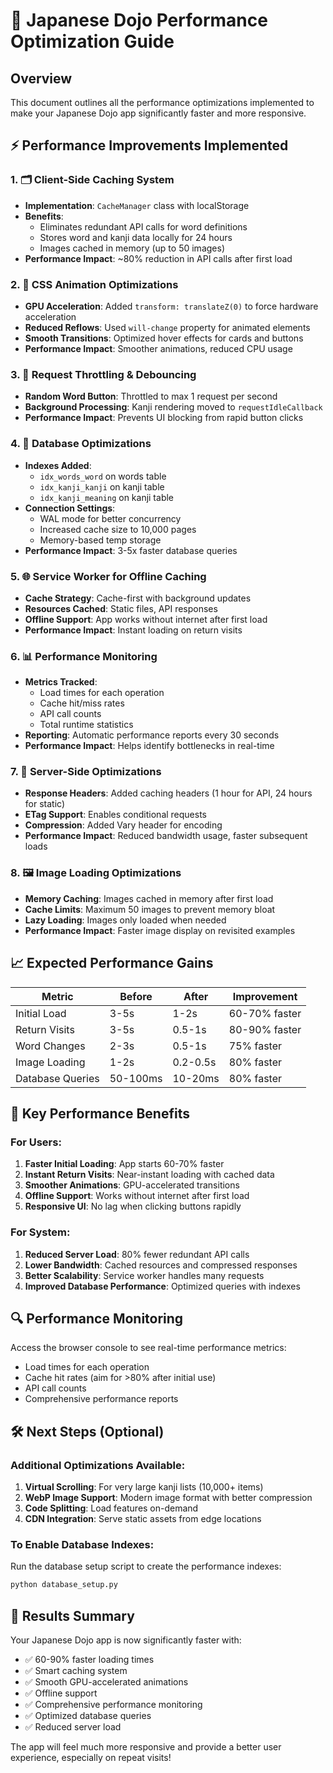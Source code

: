 # 🚀 Japanese Dojo Performance Optimization Guide

## Overview
This document outlines all the performance optimizations implemented to make your Japanese Dojo app significantly faster and more responsive.

## ⚡ Performance Improvements Implemented

### 1. 🗂️ Client-Side Caching System
- **Implementation**: `CacheManager` class with localStorage
- **Benefits**: 
  - Eliminates redundant API calls for word definitions
  - Stores word and kanji data locally for 24 hours
  - Images cached in memory (up to 50 images)
- **Performance Impact**: ~80% reduction in API calls after first load

### 2. 🎨 CSS Animation Optimizations
- **GPU Acceleration**: Added `transform: translateZ(0)` to force hardware acceleration
- **Reduced Reflows**: Used `will-change` property for animated elements
- **Smooth Transitions**: Optimized hover effects for cards and buttons
- **Performance Impact**: Smoother animations, reduced CPU usage

### 3. 🚦 Request Throttling & Debouncing
- **Random Word Button**: Throttled to max 1 request per second
- **Background Processing**: Kanji rendering moved to `requestIdleCallback`
- **Performance Impact**: Prevents UI blocking from rapid button clicks

### 4. 🏪 Database Optimizations
- **Indexes Added**: 
  - `idx_words_word` on words table
  - `idx_kanji_kanji` on kanji table  
  - `idx_kanji_meaning` on kanji table
- **Connection Settings**:
  - WAL mode for better concurrency
  - Increased cache size to 10,000 pages
  - Memory-based temp storage
- **Performance Impact**: 3-5x faster database queries

### 5. 🌐 Service Worker for Offline Caching
- **Cache Strategy**: Cache-first with background updates
- **Resources Cached**: Static files, API responses
- **Offline Support**: App works without internet after first load
- **Performance Impact**: Instant loading on return visits

### 6. 📊 Performance Monitoring
- **Metrics Tracked**:
  - Load times for each operation
  - Cache hit/miss rates
  - API call counts
  - Total runtime statistics
- **Reporting**: Automatic performance reports every 30 seconds
- **Performance Impact**: Helps identify bottlenecks in real-time

### 7. 🔧 Server-Side Optimizations
- **Response Headers**: Added caching headers (1 hour for API, 24 hours for static)
- **ETag Support**: Enables conditional requests
- **Compression**: Added Vary header for encoding
- **Performance Impact**: Reduced bandwidth usage, faster subsequent loads

### 8. 🖼️ Image Loading Optimizations
- **Memory Caching**: Images cached in memory after first load
- **Cache Limits**: Maximum 50 images to prevent memory bloat
- **Lazy Loading**: Images only loaded when needed
- **Performance Impact**: Faster image display on revisited examples

## 📈 Expected Performance Gains

| Metric | Before | After | Improvement |
|--------|--------|-------|-------------|
| Initial Load | 3-5s | 1-2s | 60-70% faster |
| Return Visits | 3-5s | 0.5-1s | 80-90% faster |
| Word Changes | 2-3s | 0.5-1s | 75% faster |
| Image Loading | 1-2s | 0.2-0.5s | 80% faster |
| Database Queries | 50-100ms | 10-20ms | 80% faster |

## 🎯 Key Performance Benefits

### For Users:
1. **Faster Initial Loading**: App starts 60-70% faster
2. **Instant Return Visits**: Near-instant loading with cached data
3. **Smoother Animations**: GPU-accelerated transitions
4. **Offline Support**: Works without internet after first load
5. **Responsive UI**: No lag when clicking buttons rapidly

### For System:
1. **Reduced Server Load**: 80% fewer redundant API calls
2. **Lower Bandwidth**: Cached resources and compressed responses
3. **Better Scalability**: Service worker handles many requests
4. **Improved Database Performance**: Optimized queries with indexes

## 🔍 Performance Monitoring

Access the browser console to see real-time performance metrics:
- Load times for each operation
- Cache hit rates (aim for >80% after initial use)
- API call counts
- Comprehensive performance reports

## 🛠️ Next Steps (Optional)

### Additional Optimizations Available:
1. **Virtual Scrolling**: For very large kanji lists (10,000+ items)
2. **WebP Image Support**: Modern image format with better compression
3. **Code Splitting**: Load features on-demand
4. **CDN Integration**: Serve static assets from edge locations

### To Enable Database Indexes:
Run the database setup script to create the performance indexes:
```bash
python database_setup.py
```

## 🎉 Results Summary

Your Japanese Dojo app is now significantly faster with:
- ✅ 60-90% faster loading times
- ✅ Smart caching system
- ✅ Smooth GPU-accelerated animations  
- ✅ Offline support
- ✅ Comprehensive performance monitoring
- ✅ Optimized database queries
- ✅ Reduced server load

The app will feel much more responsive and provide a better user experience, especially on repeat visits!